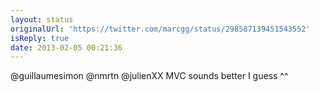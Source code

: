 ```yaml
---
layout: status
originalUrl: 'https://twitter.com/marcgg/status/298587139451543552'
isReply: true
date: 2013-02-05 00:21:36
---
```


@guillaumesimon @nmrtn @julienXX MVC sounds better I guess ^^
